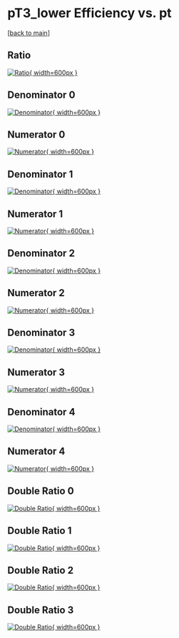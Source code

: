 # pT3_lower Efficiency vs. pt

[[back to main](./)]



## Ratio

[![Ratio](../mtv/var/pT3_lower_xtr_0_1_eff_pt.png){ width=600px }](../mtv/var/pT3_lower_xtr_0_1_eff_pt.pdf)

## Denominator 0

[![Denominator](../mtv/den/pT3_lower_xtr_0_1_eff_pt_den0.png){ width=600px }](../mtv/den/pT3_lower_xtr_0_1_eff_pt_den0.pdf)

## Numerator 0

[![Numerator](../mtv/num/pT3_lower_xtr_0_1_eff_pt_num0.png){ width=600px }](../mtv/num/pT3_lower_xtr_0_1_eff_pt_num0.pdf)

## Denominator 1

[![Denominator](../mtv/den/pT3_lower_xtr_0_1_eff_pt_den1.png){ width=600px }](../mtv/den/pT3_lower_xtr_0_1_eff_pt_den1.pdf)

## Numerator 1

[![Numerator](../mtv/num/pT3_lower_xtr_0_1_eff_pt_num1.png){ width=600px }](../mtv/num/pT3_lower_xtr_0_1_eff_pt_num1.pdf)

## Denominator 2

[![Denominator](../mtv/den/pT3_lower_xtr_0_1_eff_pt_den2.png){ width=600px }](../mtv/den/pT3_lower_xtr_0_1_eff_pt_den2.pdf)

## Numerator 2

[![Numerator](../mtv/num/pT3_lower_xtr_0_1_eff_pt_num2.png){ width=600px }](../mtv/num/pT3_lower_xtr_0_1_eff_pt_num2.pdf)

## Denominator 3

[![Denominator](../mtv/den/pT3_lower_xtr_0_1_eff_pt_den3.png){ width=600px }](../mtv/den/pT3_lower_xtr_0_1_eff_pt_den3.pdf)

## Numerator 3

[![Numerator](../mtv/num/pT3_lower_xtr_0_1_eff_pt_num3.png){ width=600px }](../mtv/num/pT3_lower_xtr_0_1_eff_pt_num3.pdf)

## Denominator 4

[![Denominator](../mtv/den/pT3_lower_xtr_0_1_eff_pt_den4.png){ width=600px }](../mtv/den/pT3_lower_xtr_0_1_eff_pt_den4.pdf)

## Numerator 4

[![Numerator](../mtv/num/pT3_lower_xtr_0_1_eff_pt_num4.png){ width=600px }](../mtv/num/pT3_lower_xtr_0_1_eff_pt_num4.pdf)

## Double Ratio 0

[![Double Ratio](../mtv/ratio/pT3_lower_xtr_0_1_eff_pt_ratio0.png){ width=600px }](../mtv/ratio/pT3_lower_xtr_0_1_eff_pt_ratio0.pdf)

## Double Ratio 1

[![Double Ratio](../mtv/ratio/pT3_lower_xtr_0_1_eff_pt_ratio1.png){ width=600px }](../mtv/ratio/pT3_lower_xtr_0_1_eff_pt_ratio1.pdf)

## Double Ratio 2

[![Double Ratio](../mtv/ratio/pT3_lower_xtr_0_1_eff_pt_ratio2.png){ width=600px }](../mtv/ratio/pT3_lower_xtr_0_1_eff_pt_ratio2.pdf)

## Double Ratio 3

[![Double Ratio](../mtv/ratio/pT3_lower_xtr_0_1_eff_pt_ratio3.png){ width=600px }](../mtv/ratio/pT3_lower_xtr_0_1_eff_pt_ratio3.pdf)

